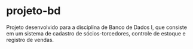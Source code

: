 # projeto-bd
Projeto desenvolvido para a disciplina de Banco de Dados I, que consiste em um sistema de cadastro de sócios-torcedores, controle de estoque e registro de vendas.
